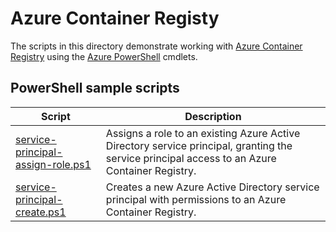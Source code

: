 # Azure Container Registy

The scripts in this directory demonstrate working with [Azure Container Registry][acr-home] using the [Azure PowerShell][azure-psh] cmdlets.

## PowerShell sample scripts

| Script | Description |
| ------ | ----------- |
|[service-principal-assign-role.ps1][sp-assign]| Assigns a role to an existing Azure Active Directory service principal, granting the service principal access to an Azure Container Registry. |
|[service-principal-create.ps1][sp-create]| Creates a new Azure Active Directory service principal with permissions to an Azure Container Registry. |

<!-- SCRIPTS -->
[sp-assign]: ./service-principal-assign-role/service-principal-assign-role.ps1
[sp-create]: ./service-principal-create/service-principal-create.ps1

<!-- EXTERNAL -->
[acr-home]: https://azure.microsoft.com/services/container-registry/
[azure-psh]: https://docs.microsoft.com/powershell/azure/overview